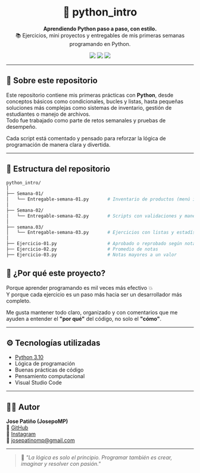 <h1 align="center">🐍 python_intro</h1>
<p align="center">
  <strong>Aprendiendo Python paso a paso, con estilo.</strong><br>
  📚 Ejercicios, mini proyectos y entregables de mis primeras semanas programando en Python.
</p>

<p align="center">
  <img src="https://img.shields.io/badge/Python-3.10-blue?logo=python&logoColor=white" />
  <img src="https://img.shields.io/badge/Estado-En%20Desarrollo-yellow" />
  <img src="https://img.shields.io/badge/Autor-JosepoMP-orange" />
</p>

---

## 🧠 Sobre este repositorio

Este repositorio contiene mis primeras prácticas con **Python**, desde conceptos básicos como condicionales, bucles y listas, hasta pequeñas soluciones más complejas como sistemas de inventario, gestión de estudiantes o manejo de archivos.  
Todo fue trabajado como parte de retos semanales y pruebas de desempeño.

Cada script está comentado y pensado para reforzar la lógica de programación de manera clara y divertida.

---

## 📂 Estructura del repositorio

```bash
python_intro/
│
├── Semana-01/
│   └── Entregable-semana-01.py       # Inventario de productos (menú interactivo)
│
├── Semana-02/
│   └── Entregable-semana-02.py       # Scripts con validaciones y manejo de errores
│
├── semana.03/
│   └── Entregable-semana-03.py       # Ejercicios con listas y estadísticas
│
├── Ejercicio-01.py                   # Aprobado o reprobado según nota
├── Ejercicio-02.py                   # Promedio de notas
├── Ejercicio-03.py                   # Notas mayores a un valor

```
## 🚀 ¿Por qué este proyecto?

Porque aprender programando es mil veces más efectivo 💥  
Y porque cada ejercicio es un paso más hacia ser un desarrollador más completo.

Me gusta mantener todo claro, organizado y con comentarios que me ayuden a entender el **"por qué"** del código, no solo el **"cómo"**.

---

## ⚙️ Tecnologías utilizadas

- [Python 3.10](https://www.python.org/downloads/)
- Lógica de programación
- Buenas prácticas de código
- Pensamiento computacional
- Visual Studio Code

---

## 🙋‍♂️ Autor

**Jose Patiño (JosepoMP)**  
🔗 [GitHub](https://github.com/JosepoMP)  
📸 [Instagram](https://www.instagram.com/josepatinomp/)  
📧 [josepatinomp@gmail.com](mailto:josepatinomp@gmail.com)

---

> 🧡 *"La lógica es solo el principio. Programar también es crear, imaginar y resolver con pasión."*
